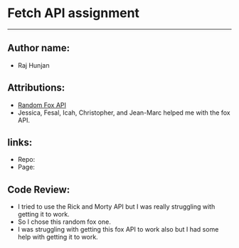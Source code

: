 # Fetch API assignment 
---

## Author name:
- Raj Hunjan

## Attributions:
- [Random Fox API](https://randomfox.ca/)
- Jessica, Fesal, Icah, Christopher, and Jean-Marc helped me with the fox API.

## links: 
- Repo: 
- Page: 

## Code Review: 
- I tried to use the Rick and Morty API but I was really struggling with getting it to work.
- So I chose this random fox one.
- I was struggling with getting this fox API to work also but I had some help with getting it to work.


